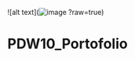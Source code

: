 ![alt text](![image](https://github.com/IntanNia1404/PDW10_Portofolio/assets/145907542/93cf6c4c-1c19-42ce-9ab8-f91381dd7f3d)
?raw=true)
# PDW10_Portofolio

